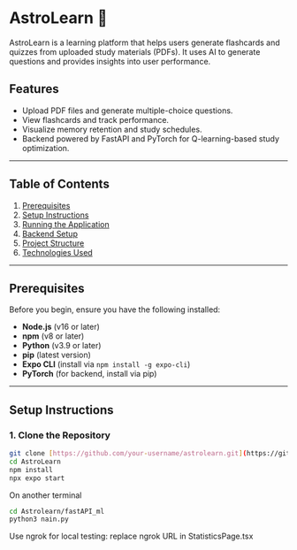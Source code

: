 # AstroLearn 🌌

AstroLearn is a learning platform that helps users generate flashcards and quizzes from uploaded study materials (PDFs). It uses AI to generate questions and provides insights into user performance.

## Features
- Upload PDF files and generate multiple-choice questions.
- View flashcards and track performance.
- Visualize memory retention and study schedules.
- Backend powered by FastAPI and PyTorch for Q-learning-based study optimization.

---

## Table of Contents
1. [Prerequisites](#prerequisites)
2. [Setup Instructions](#setup-instructions)
3. [Running the Application](#running-the-application)
4. [Backend Setup](#backend-setup)
5. [Project Structure](#project-structure)
6. [Technologies Used](#technologies-used)

---

## Prerequisites
Before you begin, ensure you have the following installed:
- **Node.js** (v16 or later)
- **npm** (v8 or later)
- **Python** (v3.9 or later)
- **pip** (latest version)
- **Expo CLI** (install via `npm install -g expo-cli`)
- **PyTorch** (for backend, install via pip)

---

## Setup Instructions

### 1. Clone the Repository
```bash
git clone [https://github.com/your-username/astrolearn.git](https://github.com/MatthewPhan/AstroLearn.git)
cd AstroLearn
npm install
npx expo start
```
On another terminal
```bash
cd Astrolearn/fastAPI_ml
python3 nain.py
```

Use ngrok for local testing: replace ngrok URL in StatisticsPage.tsx
